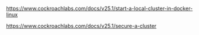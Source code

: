 https://www.cockroachlabs.com/docs/v25.1/start-a-local-cluster-in-docker-linux

https://www.cockroachlabs.com/docs/v25.1/secure-a-cluster